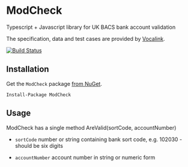 # ModCheck
Typescript + Javascript library for UK BACS bank account validation

The specification, data and test cases are provided by [Vocalink](https://www.vocalink.com/customer-support/modulus-checking/).
 
[![Build Status](https://travis-ci.org/conficient/ModCheck.png)](https://travis-ci.org/conficient/ModCheck)


## Installation
Get the `ModCheck` package [from NuGet](http://www.nuget.org/packages/ModCheck).

    Install-Package ModCheck

## Usage

ModCheck has a single method AreValid(sortCode, accountNumber)

 * `sortCode`    number or string containing bank sort code, e.g. 102030 - should be six digits

 *  `accountNumber`   account number in string or numeric form

